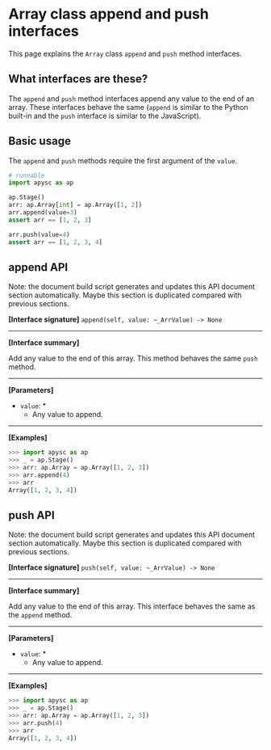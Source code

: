 # Array class append and push interfaces

This page explains the `Array` class `append` and `push` method interfaces.

## What interfaces are these?

The `append` and `push` method interfaces append any value to the end of an array. These interfaces behave the same (`append` is similar to the Python built-in and the `push` interface is similar to the JavaScript).

## Basic usage

The `append` and `push` methods require the first argument of the `value`\.

```py
# runnable
import apysc as ap

ap.Stage()
arr: ap.Array[int] = ap.Array([1, 2])
arr.append(value=3)
assert arr == [1, 2, 3]

arr.push(value=4)
assert arr == [1, 2, 3, 4]
```


## append API

<!-- Docstring: apysc._type.array.Array.append -->

<span class="inconspicuous-txt">Note: the document build script generates and updates this API document section automatically. Maybe this section is duplicated compared with previous sections.</span>

**[Interface signature]** `append(self, value: ~_ArrValue) -> None`<hr>

**[Interface summary]**

Add any value to the end of this array. This method behaves the same `push` method.<hr>

**[Parameters]**

- `value`: *
  - Any value to append.

<hr>

**[Examples]**

```py
>>> import apysc as ap
>>> _ = ap.Stage()
>>> arr: ap.Array = ap.Array([1, 2, 3])
>>> arr.append(4)
>>> arr
Array([1, 2, 3, 4])
```

## push API

<!-- Docstring: apysc._type.array.Array.push -->

<span class="inconspicuous-txt">Note: the document build script generates and updates this API document section automatically. Maybe this section is duplicated compared with previous sections.</span>

**[Interface signature]** `push(self, value: ~_ArrValue) -> None`<hr>

**[Interface summary]**

Add any value to the end of this array. This interface behaves the same as the `append` method.<hr>

**[Parameters]**

- `value`: *
  - Any value to append.

<hr>

**[Examples]**

```py
>>> import apysc as ap
>>> _ = ap.Stage()
>>> arr: ap.Array = ap.Array([1, 2, 3])
>>> arr.push(4)
>>> arr
Array([1, 2, 3, 4])
```